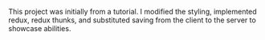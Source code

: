 This project was initially from a tutorial. I modified the styling, implemented redux, redux thunks, and substituted saving from the client to the server to showcase abilities. 
